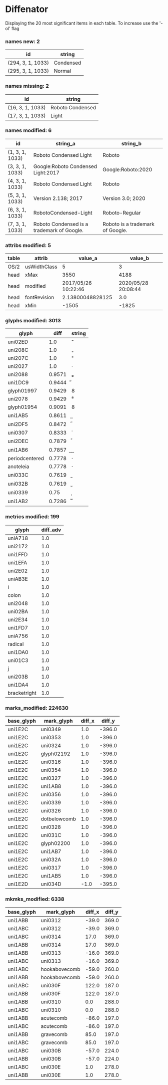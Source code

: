 # Diffenator

Displaying the 20 most significant items in each table. To increase use the '-ol' flag


### names new: 2

id | string
--- | --- | 
(294, 3, 1, 1033) | Condensed
(295, 3, 1, 1033) | Normal

### names missing: 2

id | string
--- | --- | 
(16, 3, 1, 1033) | Roboto Condensed
(17, 3, 1, 1033) | Light

### names modified: 6

id | string_a | string_b
--- | --- | --- | 
(1, 3, 1, 1033) | Roboto Condensed Light | Roboto
(3, 3, 1, 1033) | Google:Roboto Condensed Light:2017 | Google:Roboto:2020
(4, 3, 1, 1033) | Roboto Condensed Light | Roboto
(5, 3, 1, 1033) | Version 2.138; 2017 | Version 3.0; 2020
(6, 3, 1, 1033) | RobotoCondensed-Light | Roboto-Regular
(7, 3, 1, 1033) | Roboto Condensed is a trademark of Google. | Roboto is a trademark of Google.

### attribs modified: 5

table | attrib | value_a | value_b
--- | --- | --- | --- | 
OS/2 | usWidthClass | 5 | 3
head | xMax | 3550 | 4188
head | modified | 2017/05/26 10:22:46 | 2020/05/28 20:08:44
head | fontRevision | 2.13800048828125 | 3.0
head | xMin | -1505 | -1825

### glyphs modified: 3013

glyph | diff | string
--- | --- | --- | 
uni02ED | 1.0 | ˭
uni208C | 1.0 | ₌
uni207C | 1.0 | ⁼
uni2027 | 1.0 | ‧
uni2088 | 0.9571 | ₈
uni1DC9 | 0.9444 | ᷉
glyph01997 | 0.9429 | 8
uni2078 | 0.9429 | ⁸
glyph01954 | 0.9091 | 8
uni1AB5 | 0.8611 | ᪵
uni2DF5 | 0.8472 | ⷵ
uni0307 | 0.8333 | ̇
uni2DEC | 0.7879 | ⷬ
uni1AB6 | 0.7857 | ᪶
periodcentered | 0.7778 | ·
anoteleia | 0.7778 | ·
uni033C | 0.7619 | ̼
uni032B | 0.7619 | ̫
uni0339 | 0.75 | ̹
uni1AB2 | 0.7286 | ᪲

### metrics modified: 199

glyph | diff_adv
--- | --- | 
uniA718 | 1.0
uni2172 | 1.0
uni1FFD | 1.0
uni1EFA | 1.0
uni2E02 | 1.0
uniAB3E | 1.0
i | 1.0
colon | 1.0
uni2048 | 1.0
uni02BA | 1.0
uni2E34 | 1.0
uni1FD7 | 1.0
uniA756 | 1.0
radical | 1.0
uni1DA0 | 1.0
uni01C3 | 1.0
j | 1.0
uni203B | 1.0
uni1DA4 | 1.0
bracketright | 1.0

### marks_modified: 224630

base_glyph | mark_glyph | diff_x | diff_y
--- | --- | --- | --- | 
uni1E2C | uni0349 | 1.0 | -396.0
uni1E2C | uni0353 | 1.0 | -396.0
uni1E2C | uni0324 | 1.0 | -396.0
uni1E2C | glyph02192 | 1.0 | -396.0
uni1E2C | uni0316 | 1.0 | -396.0
uni1E2C | uni0354 | 1.0 | -396.0
uni1E2C | uni0327 | 1.0 | -396.0
uni1E2C | uni1AB8 | 1.0 | -396.0
uni1E2C | uni0356 | 1.0 | -396.0
uni1E2C | uni0339 | 1.0 | -396.0
uni1E2C | uni0326 | 1.0 | -396.0
uni1E2C | dotbelowcomb | 1.0 | -396.0
uni1E2C | uni0328 | 1.0 | -396.0
uni1E2C | uni031C | 1.0 | -396.0
uni1E2C | glyph02200 | 1.0 | -396.0
uni1E2C | uni1AB7 | 1.0 | -396.0
uni1E2C | uni032A | 1.0 | -396.0
uni1E2C | uni0317 | 1.0 | -396.0
uni1E2C | uni1AB5 | 1.0 | -396.0
uni1E2D | uni034D | -1.0 | -395.0

### mkmks_modified: 6338

base_glyph | mark_glyph | diff_x | diff_y
--- | --- | --- | --- | 
uni1ABB | uni0312 | -39.0 | 369.0
uni1ABC | uni0312 | -39.0 | 369.0
uni1ABC | uni0314 | 17.0 | 369.0
uni1ABB | uni0314 | 17.0 | 369.0
uni1ABB | uni0313 | -16.0 | 369.0
uni1ABC | uni0313 | -16.0 | 369.0
uni1ABC | hookabovecomb | -59.0 | 260.0
uni1ABB | hookabovecomb | -59.0 | 260.0
uni1ABC | uni030F | 122.0 | 187.0
uni1ABB | uni030F | 122.0 | 187.0
uni1ABB | uni0310 | 0.0 | 288.0
uni1ABC | uni0310 | 0.0 | 288.0
uni1ABB | acutecomb | -86.0 | 197.0
uni1ABC | acutecomb | -86.0 | 197.0
uni1ABB | gravecomb | 85.0 | 197.0
uni1ABC | gravecomb | 85.0 | 197.0
uni1ABC | uni030B | -57.0 | 224.0
uni1ABB | uni030B | -57.0 | 224.0
uni1ABC | uni030E | 1.0 | 278.0
uni1ABB | uni030E | 1.0 | 278.0